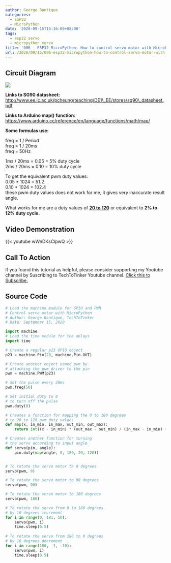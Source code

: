 ```yaml
---
author: George Bantique
categories:
  - ESP32
  - MicroPython
date: '2020-09-15T15:16:00+08:00'
tags:
  - esp32 servo
  - micropython servo
title: '006 - ESP32 MicroPython: How to control servo motor with MicroPython'
url: /2020/09/15/006-esp32-micropython-how-to-control-servo-motor-with-micropython/
---
```


## **Circuit Diagram**

![](/images/pwm_servo.png)

 **Links to SG90 datasheet:**  
http://www.ee.ic.ac.uk/pcheung/teaching/DE1\_EE/stores/sg90\_datasheet.pdf

**Links to Arduino map() function:**  
https://www.arduino.cc/reference/en/language/functions/math/map/

**Some formulas use:**

freq = 1 / Period  
freq = 1 / 20ms  
freq = 50Hz

1ms / 20ms = 0.05 = 5% duty cycle  
2ms / 20ms = 0.10 = 10% duty cycle

To get the equivalent pwm duty values:  
0.05 \* 1024 = 51.2  
0.10 \* 1024 = 102.4  
these pwm duty values does not work for me, it gives very inaccurate result angle.

What works for me are a duty values of **<u>20 to 120</u>** or equivalent to **2% to 12% duty cycle.**

## **Video Demonstration**

{{< youtube wWnDKsClpwQ >}}

## **Call To Action**

If you found this tutorial as helpful, please consider supporting my Youtube channel by Suscribing to TechToTinker Youtube channel. [Click this to Subscribe.](https://www.youtube.com/c/TechToTinker?sub_confirmation=1)

## **Source Code**

```py { lineNos="true" wrap="true" }
# Load the machine module for GPIO and PWM
# Control servo motor with MicroPython
# Author: George Bantique, TechToTinker
# Date: September 15, 2020

import machine
# Load the time module for the delays
import time

# Create a regular p23 GPIO object
p23 = machine.Pin(23, machine.Pin.OUT)

# Create another object named pwm by
# attaching the pwm driver to the pin
pwm = machine.PWM(p23)

# Set the pulse every 20ms
pwm.freq(50)

# Set initial duty to 0
# to turn off the pulse
pwm.duty(0)

# Creates a function for mapping the 0 to 180 degrees
# to 20 to 120 pwm duty values
def map(x, in_min, in_max, out_min, out_max):
    return int((x - in_min) * (out_max - out_min) / (in_max - in_min) + out_min)

# Creates another function for turning 
# the servo according to input angle
def servo(pin, angle):
    pin.duty(map(angle, 0, 180, 20, 120))


# To rotate the servo motor to 0 degrees
servo(pwm, 0)

# To rotate the servo motor to 90 degrees
servo(pwm, 90)

# To rotate the servo motor to 180 degrees
servo(pwm, 180)

# To rotate the servo from 0 to 180 degrees
# by 10 degrees increment
for i in range(0, 181, 10):
    servo(pwm, i)
    time.sleep(0.5)
    
# To rotate the servo from 180 to 0 degrees
# by 10 degrees decrement
for i in range(180, -1, -10):
    servo(pwm, i)
    time.sleep(0.5)

```

